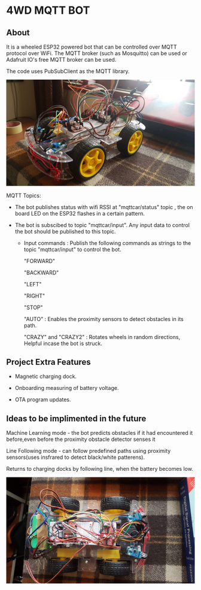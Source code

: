 # 4WD MQTT BOT
## About
It is a wheeled ESP32 powered bot that can be controlled over MQTT protocol over WiFi. The MQTT broker (such as Mosquitto) can be used or Adafruit IO's free MQTT broker can be used.

The code uses PubSubClient as the MQTT library.

![](media/IMG-20190813-WA0008.jpeg)

MQTT Topics:

- The bot publishes status with wifi RSSI at "mqttcar/status" topic , the on board LED on the ESP32 flashes in a certain pattern.
- The bot is subscibed to topic "mqttcar/input". Any input data to control the bot should be published to this topic.

    - Input commands : Publish the following commands as strings to the topic "mqttcar/input" to control the bot.
      
      "FORWARD" 
      
      "BACKWARD"
      
      "LEFT"
      
      "RIGHT"
      
      "STOP"
      
      "AUTO" : Enables the proximity sensors to detect obstacles in its path.
    
      "CRAZY" and "CRAZY2" : Rotates wheels in random directions, Helpful incase the bot is struck.
      
## Project Extra Features
- Magnetic charging dock.
      
- Onboarding measuring of battery voltage.
      
- OTA program updates.
      
## Ideas to be implimented in the future
      
Machine Learning mode - the bot predicts obstacles if it had encountered it before,even before the proximity obstacle detector senses it
      
Line Following mode - can follow predefined paths using proximity sensors(uses insfrared to detect black/white patterens).
      
Returns to charging docks by following line, when the battery becomes low.

![](media/IMG-20190813-WA0009.jpeg)
      
    